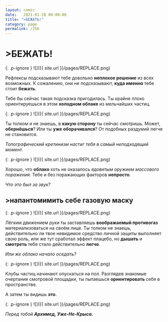 ```yaml
---
layout: comic
date:   2021-01-28 00:00:00 
title: ">БЕЖАТЬ!"
category: page
permalink: /256
---
```

# >БЕЖАТЬ!

{: .p-ignore }
![]({{ site.url }}/pages/REPLACE.png)

Рефлексы подсказывают тебе довольно <strong>неплохое решение</strong> из всех возможных. К сожалению, они не подсказывают, <strong>куда именно </strong>тебе стоит <strong>бежать</strong>.

Тебе бы сейчас такая подсказка пригодилась. Ты крайне плохо ориентируешься в этом <strong>холодном облаке</strong> из мельчайших частиц.

{: .p-ignore }
![]({{ site.url }}/pages/REPLACE.png)

Ты толком и не знаешь, в <strong>какую сторону </strong>ты сейчас смотришь. Может, <strong>обернёшься</strong>? Или ты <strong>уже оборачивался</strong>? От подобных раздумий легче не становится.

<em>Топографический кретинизм настиг тебя в самый неподходящий момент.</em>

{: .p-ignore }
![]({{ site.url }}/pages/REPLACE.png)

Хорошо, что <strong>облако </strong>хоть не оказалось <em>ядовитым оружием массового поражения</em>. Тебе и без поражающих факторов <strong>непросто</strong>.

<em>Что это был за звук?</em>

## >напантомимить себе газовую маску

{: .p-ignore }
![]({{ site.url }}/pages/REPLACE.png)

Лёгким движением руки ты заставляешь <strong>воображаемый противогаз</strong> материализоваться на своём лице. Ты толком не знаешь, действительно ли твое невидимое средство личной защиты выполняет свою роль, или же тут сработал эффект плацебо, но <strong>дышать </strong>и <strong>смотреть </strong>тебе стало действительно <strong>легче</strong>.

<em>Или же облако начало оседать?</em>

{: .p-ignore }
![]({{ site.url }}/pages/REPLACE.png)

Клубы частиц начинают опускаться на пол. Разглядев знакомые очертания смотровой площадки, ты пытаешься <strong>ориентировать </strong>себя в пространстве.

А затем ты видишь <strong>это</strong>.

{: .p-ignore }
![]({{ site.url }}/pages/REPLACE.png)

<em>Перед тобой <strong><strong>Архимед, Уже-Не-Крыса.</strong></strong></em>
